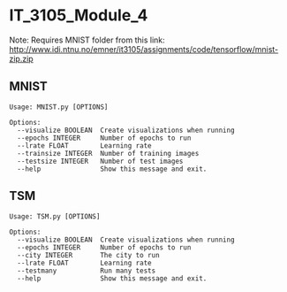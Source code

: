 # IT_3105_Module_4
Note: Requires MNIST folder from this link: http://www.idi.ntnu.no/emner/it3105/assignments/code/tensorflow/mnist-zip.zip

## MNIST

```
Usage: MNIST.py [OPTIONS]

Options:
  --visualize BOOLEAN  Create visualizations when running
  --epochs INTEGER     Number of epochs to run
  --lrate FLOAT        Learning rate
  --trainsize INTEGER  Number of training images
  --testsize INTEGER   Number of test images
  --help               Show this message and exit.
```

## TSM

```
Usage: TSM.py [OPTIONS]

Options:
  --visualize BOOLEAN  Create visualizations when running
  --epochs INTEGER     Number of epochs to run
  --city INTEGER       The city to run
  --lrate FLOAT        Learning rate
  --testmany           Run many tests
  --help               Show this message and exit.

```
